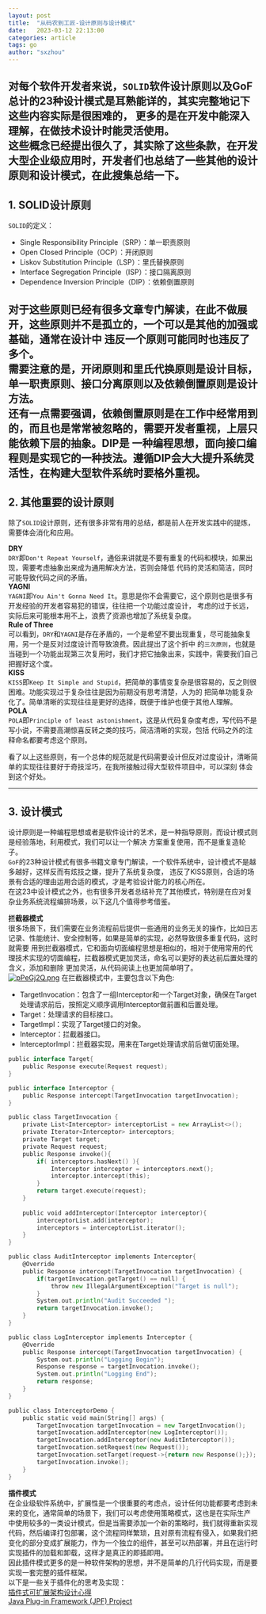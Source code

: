 ```yaml
---
layout: post
title:  "从码农到工匠-设计原则与设计模式"
date:   2023-03-12 22:13:00
categories: article
tags: go
author: "sxzhou"
---   
```


对每个软件开发者来说，`SOLID`软件设计原则以及GoF总计的23种设计模式是耳熟能详的，其实完整地记下这些内容实际是很困难的，
更多的是在开发中能深入理解，在做技术设计时能灵活使用。   
这些概念已经提出很久了，其实除了这些条款，在开发大型企业级应用时，开发者们也总结了一些其他的设计原则和设计模式，在此搜集总结一下。
---
## 1. SOLID设计原则
`SOLID`的定义：
* Single Responsibility Principle（SRP）：单一职责原则
* Open Closed Principle（OCP）：开闭原则
* Liskov Substitution Principle（LSP）：里氏替换原则
* Interface Segregation Principle（ISP）：接口隔离原则
* Dependence Inversion Principle（DIP）：依赖倒置原则   

对于这些原则已经有很多文章专门解读，在此不做展开，这些原则并不是孤立的，一个可以是其他的加强或基础，通常在设计中
违反一个原则可能同时也违反了多个。  
需要注意的是，开闭原则和里氏代换原则是设计目标，单一职责原则、接口分离原则以及依赖倒置原则是设计方法。  
还有一点需要强调，依赖倒置原则是在工作中经常用到的，而且也是常常被忽略的，需要开发者重视，**上层只能依赖下层的抽象**。DIP是
一种编程思想，**面向接口编程**则是实现它的一种技法。遵循DIP会大大提升系统灵活性，在构建大型软件系统时要格外重视。  
---
## 2. 其他重要的设计原则
除了`SOLID`设计原则，还有很多非常有用的总结，都是前人在开发实践中的提炼，需要体会消化和应用。 

**DRY**   
`DRY`即`Don't Repeat Yourself`，通俗来讲就是不要有重复的代码和模块，如果出现，需要考虑抽象出来成为通用解决方法，否则会降低
代码的灵活和简洁，同时可能导致代码之间的矛盾。   
**YAGNI**   
`YAGNI`即`You Ain't Gonna Need It`。意思是你不会需要它，这个原则也是很多有开发经验的开发者容易犯的错误，往往把一个功能过度设计，
考虑的过于长远，实际后来可能根本用不上，浪费了资源也增加了系统复杂度。  
**Rule of Three**   
可以看到，`DRY`和`YAGNI`是存在矛盾的，一个是希望不要出现重复，尽可能抽象复用，另一个是反对过度设计而导致浪费。因此提出了这个折中
的`三次原则`，也就是当碰到一个功能出现第三次复用时，我们才把它抽象出来，实践中，需要我们自己把握好这个度。   
**KISS**   
`KISS`即`Keep It Simple and Stupid`，把简单的事情变复杂是很容易的，反之则很困难。功能实现过于复杂往往是因为前期没有思考清楚，人为的
把简单功能复杂化了。简单清晰的实现往往是更好的选择，既便于维护也便于其他人理解。   
**POLA**   
`POLA`即`Principle of least astonishment`，这是从代码复杂度考虑，写代码不是写小说，不需要高潮惊喜反转之类的技巧，简洁清晰的实现，包括
代码之外的注释命名都要考虑这个原则。   

看了以上这些原则，有一个总体的规范就是代码需要设计但反对过度设计，清晰简单的实现往往要好于奇技淫巧，在我所接触过得大型软件项目中，可以深刻
体会到这个好处。   

---
## 3. 设计模式   
设计原则是一种编程思想或者是软件设计的艺术，是一种指导原则，而设计模式则是经验落地，利用模式，我们可以让一个解决
方案重复使用，而不是重复造轮子。   
`GoF`的23种设计模式有很多书籍文章专门解读，一个软件系统中，设计模式不是越多越好，这样反而有炫技之嫌，提升了系统复杂度，
违反了KISS原则，合适的场景有合适的理由运用合适的模式，才是考验设计能力的核心所在。   
在这23中设计模式之外，也有很多开发者总结补充了其他模式，特别是在应对复杂业务系统流程编排场景，以下这几个值得参考借鉴。  

**拦截器模式**   
很多场景下，我们需要在业务流程前后提供一些通用的业务无关的操作，比如日志记录、性能统计、安全控制等，如果是简单的实现，必然导致很多重复代码，这时就需要
用到拦截器模式，它和面向切面编程思想是相似的，相对于使用常用的代理技术实现的切面编程，拦截器模式更加灵活，命名可以更好的表达前后置处理的含义，添加和删除
更加灵活，从代码阅读上也更加简单明了。   
[![pPeGj2Q.png](https://s1.ax1x.com/2023/08/09/pPeGj2Q.png)](https://imgse.com/i/pPeGj2Q)
在拦截器模式中，主要包含以下角色: 
* TargetInvocation：包含了一组Interceptor和一个Target对象，确保在Target处理请求前后，按照定义顺序调用Interceptor做前置和后置处理。  
* Target：处理请求的目标接口。  
* TargetImpl：实现了Target接口的对象。
* Interceptor：拦截器接口。
* InterceptorImpl：拦截器实现，用来在Target处理请求前后做切面处理。
```go
public interface Target{
    public Response execute(Request request);
}

public interface Interceptor {
    public Response intercept(TargetInvocation targetInvocation);
}

public class TargetInvocation {
    private List<Interceptor> interceptorList = new ArrayList<>();
    private Iterator<Interceptor> interceptors;
    private Target target;
    private Request request;
    public Response invoke(){
        if( interceptors.hasNext() ){
            Interceptor interceptor = interceptors.next();
            interceptor.intercept(this);
        }
        return target.execute(request);
    }
	
    public void addInterceptor(Interceptor interceptor){
        interceptorList.add(interceptor);
        interceptors = interceptorList.iterator();
    }
}

public class AuditInterceptor implements Interceptor{
    @Override
    public Response intercept(TargetInvocation targetInvocation) {
        if(targetInvocation.getTarget() == null) {
            throw new IllegalArgumentException("Target is null");
        }
        System.out.println("Audit Succeeded ");
        return targetInvocation.invoke();
    }
}

public class LogInterceptor implements Interceptor {
    @Override
    public Response intercept(TargetInvocation targetInvocation) {
        System.out.println("Logging Begin");
        Response response = targetInvocation.invoke();
        System.out.println("Logging End");
        return response;
    }
}

public class InterceptorDemo {
    public static void main(String[] args) {
        TargetInvocation targetInvocation = new TargetInvocation();
        targetInvocation.addInterceptor(new LogInterceptor());
        targetInvocation.addInterceptor(new AuditInterceptor());
        targetInvocation.setRequest(new Request());
        targetInvocation.setTarget(request->{return new Response();});
        targetInvocation.invoke();
    }
}
```

**插件模式**   
在企业级软件系统中，扩展性是一个很重要的考虑点，设计任何功能都要考虑到未来的变化，通常简单的场景下，我们可以考虑使用策略模式，这也是在实际生产
中使用较多的一类设计模式，但是当需要添加一个新的策略时，我们就得重新实现代码，然后编译打包部署，这个流程同样繁琐，且对原有流程有侵入，如果我们把
变化的部分变成扩展能力，作为一个独立的组件，甚至可以热部署，并且在运行时实现插件的加载和卸载，这样才是真正的即插即用。   
因此插件模式更多的是一种软件架构的思想，并不是简单的几行代码实现，而是要实现一套完整的插件框架。  
以下是一些关于插件化的思考及实现：  
[插件式可扩展架构设计心得](https://zhuanlan.zhihu.com/p/372381276)  
[Java Plug-in Framework (JPF) Project](https://jpf.sourceforge.net/about.html)
